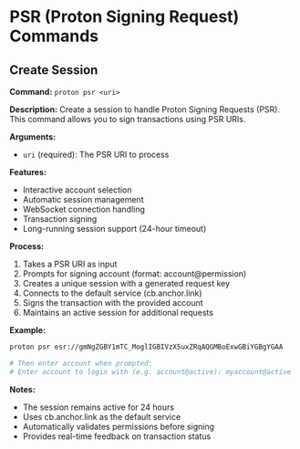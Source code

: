 # PSR (Proton Signing Request) Commands

## Create Session
**Command:** `proton psr <uri>`

**Description:** Create a session to handle Proton Signing Requests (PSR). This command allows you to sign transactions using PSR URIs.

**Arguments:**
- `uri` (required): The PSR URI to process

**Features:**
- Interactive account selection
- Automatic session management
- WebSocket connection handling
- Transaction signing
- Long-running session support (24-hour timeout)

**Process:**
1. Takes a PSR URI as input
2. Prompts for signing account (format: account@permission)
3. Creates a unique session with a generated request key
4. Connects to the default service (cb.anchor.link)
5. Signs the transaction with the provided account
6. Maintains an active session for additional requests

**Example:**
```bash
proton psr esr://gmNgZGBY1mTC_MoglIGBIVzX5uxZRqAQGMBoExwGBiYGBgYGAA

# Then enter account when prompted:
# Enter account to login with (e.g. account@active): myaccount@active
```

**Notes:**
- The session remains active for 24 hours
- Uses cb.anchor.link as the default service
- Automatically validates permissions before signing
- Provides real-time feedback on transaction status